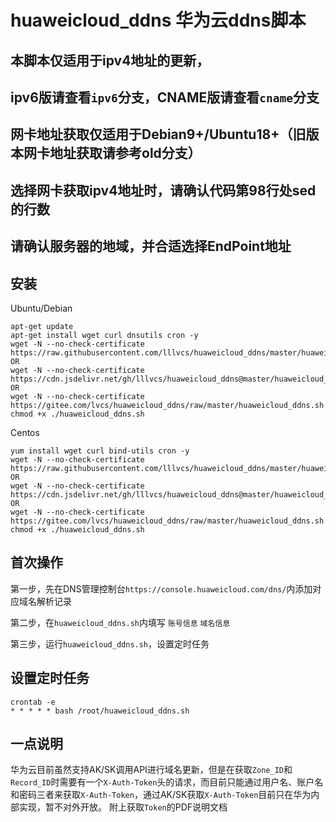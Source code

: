 # huaweicloud_ddns  华为云ddns脚本

## 本脚本仅适用于ipv4地址的更新，
## ipv6版请查看```ipv6```分支，CNAME版请查看```cname```分支
## 网卡地址获取仅适用于Debian9+/Ubuntu18+（旧版本网卡地址获取请参考old分支）
## 选择网卡获取ipv4地址时，请确认代码第98行处sed的行数
## 请确认服务器的地域，并合适选择EndPoint地址

## 安装
Ubuntu/Debian
```
apt-get update
apt-get install wget curl dnsutils cron -y
wget -N --no-check-certificate https://raw.githubusercontent.com/lllvcs/huaweicloud_ddns/master/huaweicloud_ddns.sh
OR
wget -N --no-check-certificate https://cdn.jsdelivr.net/gh/lllvcs/huaweicloud_ddns@master/huaweicloud_ddns.sh
OR
wget -N --no-check-certificate https://gitee.com/lvcs/huaweicloud_ddns/raw/master/huaweicloud_ddns.sh
chmod +x ./huaweicloud_ddns.sh
```

Centos
```
yum install wget curl bind-utils cron -y
wget -N --no-check-certificate https://raw.githubusercontent.com/lllvcs/huaweicloud_ddns/master/huaweicloud_ddns.sh
OR
wget -N --no-check-certificate https://cdn.jsdelivr.net/gh/lllvcs/huaweicloud_ddns@master/huaweicloud_ddns.sh
OR
wget -N --no-check-certificate https://gitee.com/lvcs/huaweicloud_ddns/raw/master/huaweicloud_ddns.sh
chmod +x ./huaweicloud_ddns.sh
```

## 首次操作
第一步，先在DNS管理控制台```https://console.huaweicloud.com/dns/```内添加对应域名解析记录

第二步，在```huaweicloud_ddns.sh```内填写 ```账号信息``` ```域名信息```

第三步，运行```huaweicloud_ddns.sh```，设置定时任务

## 设置定时任务
```
crontab -e
* * * * * bash /root/huaweicloud_ddns.sh
```

## 一点说明
华为云目前虽然支持AK/SK调用API进行域名更新，但是在获取```Zone_ID```和```Record_ID```时需要有一个```X-Auth-Token```头的请求，而目前只能通过用户名、账户名和密码三者来获取```X-Auth-Token```，通过AK/SK获取```X-Auth-Token```目前只在华为内部实现，暂不对外开放。
附上获取```Token```的PDF说明文档
